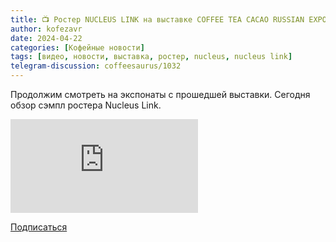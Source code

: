 ```yaml
---
title: 📺 Ростер NUCLEUS LINK на выставке COFFEE TEA CACAO RUSSIAN EXPO 2024
author: kofezavr
date: 2024-04-22
categories: [Кофейные новости]
tags: [видео, новости, выставка, ростер, nucleus, nucleus link]
telegram-discussion: coffeesaurus/1032
---
```

Продолжим смотреть на экспонаты с прошедшей выставки. Сегодня обзор сэмпл ростера Nucleus Link.

<p><div class="youtube-wrapper"><iframe src="https://www.youtube.com/embed/hIPuEAdeNBg" title="YouTube video player" frameborder="0" allow="accelerometer; autoplay; clipboard-write; encrypted-media; gyroscope; picture-in-picture" allowfullscreen></iframe></div></p>

<a class="play" href="https://www.youtube.com/c/Coffeesaurus?sub_confirmation=1"><i class="fab fa-youtube"></i> Подписаться</a>